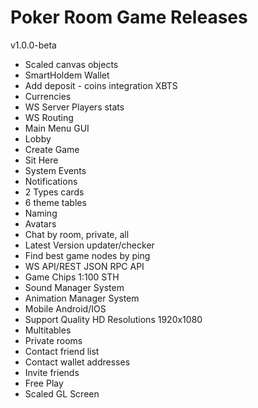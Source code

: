 # Poker Room Game Releases

v1.0.0-beta

- Scaled canvas objects
- SmartHoldem Wallet
- Add deposit - coins integration XBTS
- Currencies
- WS Server Players stats
- WS Routing
- Main Menu GUI
- Lobby
- Create Game
- Sit Here
- System Events
- Notifications
- 2 Types cards
- 6 theme tables
- Naming
- Avatars
- Chat by room, private, all
- Latest Version updater/checker
- Find best game nodes by ping
- WS API/REST JSON RPC API
- Game Chips 1:100 STH
- Sound Manager System
- Animation Manager System
- Mobile Android/IOS
- Support Quality HD Resolutions 1920x1080
- Multitables
- Private rooms
- Contact friend list
- Contact wallet addresses
- Invite friends
- Free Play
- Scaled GL Screen